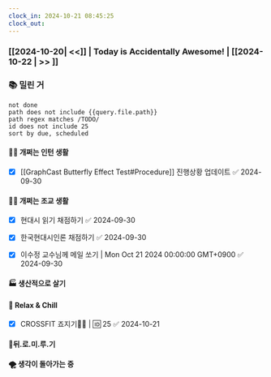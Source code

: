 ```yaml
---
clock_in: 2024-10-21 08:45:25
clock_out: 
---
```

### [[2024-10-20| <<]] | **Today is Accidentally Awesome!** | [[2024-10-22 | >> ]]

### 📚 밀린 거
```tasks
not done 
path does not include {{query.file.path}}
path regex matches /TODO/
id does not include 25
sort by due, scheduled
```

#### 🤦‍♂️ 개쩌는 인턴 생활
- [x] [[GraphCast Butterfly Effect Test#Procedure]] 진행상황 업데이트 ✅ 2024-09-30

#### 👨‍🏫 개쩌는 조교 생활

- [x] 현대시 읽기 채점하기 ✅ 2024-09-30
- [x] 한국현대시인론 채점하기 ✅ 2024-09-30
- [x] 이수정 교수님께 메일 쏘기 | Mon Oct 21 2024 00:00:00 GMT+0900 ✅ 2024-09-30



#### 🏭 생산적으로 살기

#### 🍻 Relax & Chill 
- [x] CROSSFIT 죠지기🏋️‍♀️ | 🆔 25 ✅ 2024-10-21


#### 💨뒤.로.미.루.기

#### 🌪 생각이 돌아가는 중